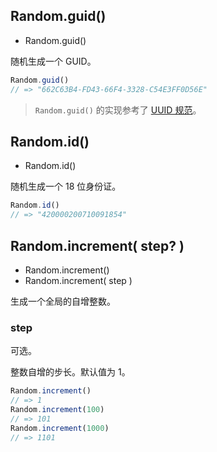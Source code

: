 <!-- ### Miscellaneous -->

## Random.guid()

* Random.guid()

随机生成一个 GUID。

<!-- **使用示例**如下所示： -->

```js
Random.guid()
// => "662C63B4-FD43-66F4-3328-C54E3FF0D56E"
```

> `Random.guid()` 的实现参考了 [UUID 规范](http://www.ietf.org/rfc/rfc4122.txt)。

## Random.id()

* Random.id()

随机生成一个 18 位身份证。

<!-- **使用示例**如下所示： -->

```js
Random.id()
// => "420000200710091854"
```

## Random.increment( step? )

* Random.increment()
* Random.increment( step )

生成一个全局的自增整数。

<!-- 参数的含义和默认值如下所示： -->

### step

可选。

整数自增的步长。默认值为 1。

<!-- 使用示例如下所示： -->

```js
Random.increment()
// => 1
Random.increment(100)
// => 101
Random.increment(1000)
// => 1101
```